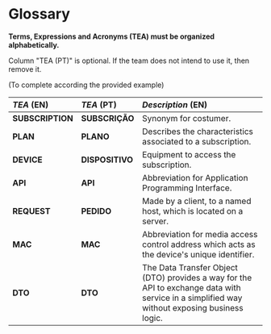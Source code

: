 # Glossary

**Terms, Expressions and Acronyms (TEA) must be organized alphabetically.**

Column "TEA (PT)" is optional. If the team does not intend to use it, then remove it.

(To complete according the provided example)

| **_TEA_** (EN)   | **_TEA_** (PT)  | **_Description_** (EN)                                                                                                                       |                                       
|:-----------------|:----------------|:---------------------------------------------------------------------------------------------------------------------------------------------|
| **SUBSCRIPTION** | **SUBSCRIÇÃO**  | Synonym for costumer.                                                                                                                        |
| **PLAN**         | **PLANO**       | Describes the characteristics associated to a subscription.                                                                                  |
| **DEVICE**       | **DISPOSITIVO** | Equipment to access the subscription.                                                                                                        |
| **API**          | **API**         | Abbreviation for Application Programming Interface.                                                                                          |                     
| **REQUEST**      | **PEDIDO**      | Made by a client, to a named host, which is located on a server.                                                                             |
| **MAC**          | **MAC**         | Abbreviation for media access control address which acts as the device's unique identifier.                                                  |
| **DTO**          | **DTO**         | The Data Transfer Object (DTO) provides a way for the API to exchange data with service in a simplified way without exposing business logic. |





